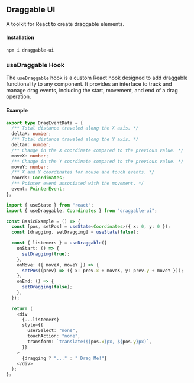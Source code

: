 ## Draggable UI

A toolkit for React to create draggable elements.

#### Installation

```
npm i draggable-ui
```

### useDraggable Hook

The `useDraggable` hook is a custom React hook designed to add draggable functionality to any component. It provides an interface to track and manage drag events, including the start, movement, and end of a drag operation.

#### Example

```typescript
export type DragEventData = {
  /** Total distance traveled along the X axis. */
  deltaX: number;
  /** Total distance traveled along the Y axis. */
  deltaY: number;
  /** Change in the X coordinate compared to the previous value. */
  moveX: number;
  /** Change in the Y coordinate compared to the previous value. */
  moveY: number;
  /** X and Y coordinates for mouse and touch events. */
  coords: Coordinates;
  /** Pointer event associated with the movement. */
  event: PointerEvent;
};

import { useState } from "react";
import { useDraggable, Coordinates } from "draggable-ui";

const BasicExample = () => {
  const [pos, setPos] = useState<Coordinates>({ x: 0, y: 0 });
  const [dragging, setDragging] = useState(false);

  const { listeners } = useDraggable({
    onStart: () => {
      setDragging(true);
    },
    onMove: ({ moveX, moveY }) => {
      setPos((prev) => ({ x: prev.x + moveX, y: prev.y + moveY }));
    },
    onEnd: () => {
      setDragging(false);
    },
  });

  return (
    <div
      {...listeners}
      style={{
        userSelect: "none",
        touchAction: "none",
        transform: `translate(${pos.x}px, ${pos.y}px)`,
      }}
    >
      {dragging ? "..." : " Drag Me!"}
    </div>
  );
};
```